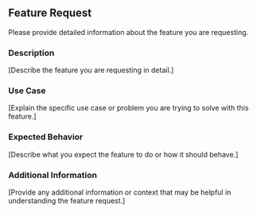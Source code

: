 <!-- ISSUE_TEMPLATE/feature_request.md -->

## Feature Request

Please provide detailed information about the feature you are requesting.

### Description

[Describe the feature you are requesting in detail.]

### Use Case

[Explain the specific use case or problem you are trying to solve with this feature.]

### Expected Behavior

[Describe what you expect the feature to do or how it should behave.]

### Additional Information

[Provide any additional information or context that may be helpful in understanding the feature request.]
